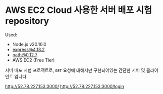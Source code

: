 # AWS EC2 Cloud 사용한 서버 배포 시험 repository    

Used:

- Node.js v20.10.0
- express@4.18.2
- path@0.12.7
- AWS EC2 (Free Tier)

서버 배포 시험 프로젝트로, `GET` 요청에 대해서만 구현되어있는 간단한 서버 및 클라이언트 입니다.   

http://52.78.227.153:3000/
http://52.78.227.153:3000/login

